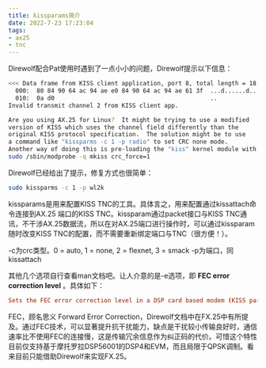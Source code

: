 ```yaml
---
title: kissparams简介
date: 2022-7-23 17:23:04
tags:
- ax25
- tnc
---
```

Direwolf配合Pat使用时遇到了一点小小的问题，Direwolf提示以下信息：

```bash
<<< Data frame from KISS client application, port 8, total length = 18
  000:  80 84 90 64 ac 94 ae e0 84 90 64 ac 94 ae 61 3f  ...d......d...a?
  010:  0a d0                                            ..
Invalid transmit channel 2 from KISS client app.

Are you using AX.25 for Linux?  It might be trying to use a modified
version of KISS which uses the channel field differently than the
original KISS protocol specification.  The solution might be to use
a command like "kissparms -c 1 -p radio" to set CRC none mode.
Another way of doing this is pre-loading the "kiss" kernel module with CRC disabled:
sudo /sbin/modprobe -q mkiss crc_force=1
```
Direwolf已经给出了提示，修复方式也很简单：
```bash
sudo kissparms -c 1 -p wl2k
```

kissparams是用来配置KISS TNC的工具。具体言之，用来配置通过kissattach命令连接到AX.25 端口的KISS TNC。kissparam通过packet接口与KISS TNC通讯，不干涉AX.25数据流，所以在对AX.25端口进行操作时，可以通过kissparam随时改变KISS TNC的配置，而不需要重新绑定端口与TNC（很方便！）。

-c为crc类型。0 = auto, 1 = none, 2 = flexnet, 3 = smack
-p为端口，同kissattach

其他几个选项自行查看man文档吧。让人介意的是-e选项，即 **FEC error correction level** 。具体如下：

```conf
Sets the FEC error correction level in a DSP card based modem (KISS parameter 8). Larger correction level means better noise resistance, but slower  throughput  on  a good connection. This is an experimental feature found in a QPSK modem for the Motorola DSP56001 based DSP4 and EVM cards only.
```

FEC，顾名思义 Forward Error Correction，Direwolf文档中在FX.25中有所提及。通过FEC技术，可以显著提升抗干扰能力，缺点是干扰较小传输良好时，通信速率比不使用FEC的连接慢，这是传输冗余信息作为纠正码的代价。可惜这个特性目前仅支持基于摩托罗拉DSP56001的DSP4和EVM，而且局限于QPSK调制。看来目前只能借助Direwolf来实现FX.25。
